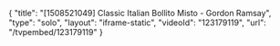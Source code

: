 {
    "title": "[1508521049] Classic Italian Bollito Misto - Gordon Ramsay",
    "type": "solo",
    "layout": "iframe-static",
    "videoId": "123179119",
    "url": "\/tvpembed\/123179119"
}